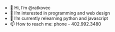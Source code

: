 - 👋 Hi, I’m @ratkovec
- 👀 I’m interested in programming and web design
- 🌱 I’m currently relearning python and javascript
- 📫 How to reach me: phone - 402.992.3480

<!---
ratkovec/ratkovec is a ✨ special ✨ repository because its `README.md` (this file) appears on your GitHub profile.
You can click the Preview link to take a look at your changes.
--->
